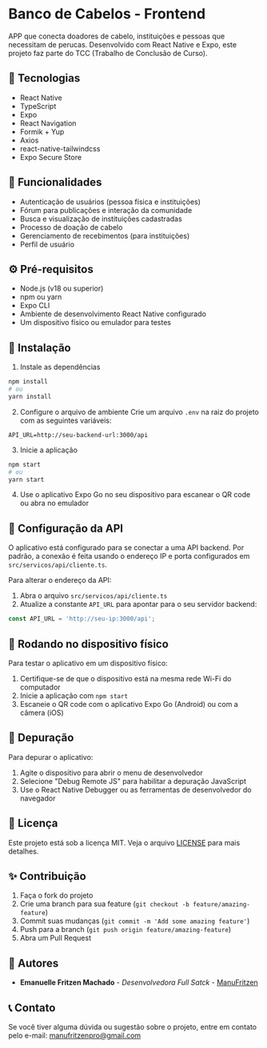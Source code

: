 # Banco de Cabelos - Frontend

APP que conecta doadores de cabelo, instituições e pessoas que necessitam de perucas. Desenvolvido com React Native e Expo, este projeto faz parte do TCC (Trabalho de Conclusão de Curso).

## 🚀 Tecnologias

- React Native
- TypeScript
- Expo
- React Navigation
- Formik + Yup
- Axios
- react-native-tailwindcss
- Expo Secure Store

## 📱 Funcionalidades

- Autenticação de usuários (pessoa física e instituições)
- Fórum para publicações e interação da comunidade
- Busca e visualização de instituições cadastradas
- Processo de doação de cabelo
- Gerenciamento de recebimentos (para instituições)
- Perfil de usuário

## ⚙️ Pré-requisitos

- Node.js (v18 ou superior)
- npm ou yarn
- Expo CLI
- Ambiente de desenvolvimento React Native configurado
- Um dispositivo físico ou emulador para testes

## 🔧 Instalação

1. Instale as dependências
```bash
npm install
# ou
yarn install
```

2. Configure o arquivo de ambiente
Crie um arquivo `.env` na raiz do projeto com as seguintes variáveis:
```
API_URL=http://seu-backend-url:3000/api
```

3. Inicie a aplicação
```bash
npm start
# ou
yarn start
```

4. Use o aplicativo Expo Go no seu dispositivo para escanear o QR code ou abra no emulador


## 🔄 Configuração da API

O aplicativo está configurado para se conectar a uma API backend. Por padrão, a conexão é feita usando o endereço IP e porta configurados em `src/servicos/api/cliente.ts`.

Para alterar o endereço da API:

1. Abra o arquivo `src/servicos/api/cliente.ts`
2. Atualize a constante `API_URL` para apontar para o seu servidor backend:
```typescript
const API_URL = 'http://seu-ip:3000/api';
```

## 📱 Rodando no dispositivo físico

Para testar o aplicativo em um dispositivo físico:

1. Certifique-se de que o dispositivo está na mesma rede Wi-Fi do computador
2. Inicie a aplicação com `npm start`
3. Escaneie o QR code com o aplicativo Expo Go (Android) ou com a câmera (iOS)


## 🧪 Depuração

Para depurar o aplicativo:

1. Agite o dispositivo para abrir o menu de desenvolvedor
2. Selecione "Debug Remote JS" para habilitar a depuração JavaScript
3. Use o React Native Debugger ou as ferramentas de desenvolvedor do navegador

## 📝 Licença

Este projeto está sob a licença MIT. Veja o arquivo [LICENSE](LICENSE) para mais detalhes.

## ✨ Contribuição

1. Faça o fork do projeto
2. Crie uma branch para sua feature (`git checkout -b feature/amazing-feature`)
3. Commit suas mudanças (`git commit -m 'Add some amazing feature'`)
4. Push para a branch (`git push origin feature/amazing-feature`)
5. Abra um Pull Request

## 👥 Autores

- **Emanuelle Fritzen Machado** - *Desenvolvedora Full Satck* - [ManuFritzen](https://github.com/ManuFritzen)

## 📞 Contato

Se você tiver alguma dúvida ou sugestão sobre o projeto, entre em contato pelo e-mail: manufritzenpro@gmail.com